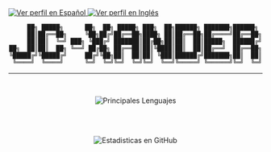 <div class="Lenguajes">
    <a href="https://github.com/JC-Xander/JC-Xander/blob/main/README.md"> <img src="https://img.shields.io/badge/Idioma-ES-40B0C2" alt="Ver perfil en Español"> </a>
    <a href="https://github.com/JC-Xander/JC-Xander/blob/main/README.en.md"> <img src="https://img.shields.io/badge/Idioma-EN-801172" alt="Ver perfil en Inglés"> </a>
</div>
<div align="center">

```
     ██╗ █████╗      ██╗  ██╗ █████╗ ███╗  ██╗██████╗ ███████╗██████╗ 
     ██║██╔══██╗     ╚██╗██╔╝██╔══██╗████╗ ██║██╔══██╗██╔════╝██╔══██╗
     ██║██║  ╚═╝ ███╗ ╚███╔╝ ███████║██╔██╗██║██║  ██║█████╗  ██████╔╝
██╗  ██║██║  ██╗ ╚══╝ ██╔██╗ ██╔══██║██║╚████║██║  ██║██╔══╝  ██╔══██╗
╚█████╔╝╚█████╔╝     ██╔╝╚██╗██║  ██║██║ ╚███║██████╔╝███████╗██║  ██║
 ╚════╝  ╚════╝      ╚═╝  ╚═╝╚═╝  ╚═╝╚═╝  ╚══╝╚═════╝ ╚══════╝╚═╝  ╚═╝
```
___

<br>

![Principales Lenguajes](https://github-readme-stats.vercel.app/api/top-langs/?username=jc-xander&langs_count=12&layout=compact&theme=omni&custom_title=Lenguajes+m%c3%a1s+usados)

<br>
<br>

![Estadisticas en GitHub](https://github-readme-stats.vercel.app/api?username=jc-xander&hide=contribs,issues&count_private=true&show_icons=true&theme=omni&custom_title=Estad%c3%adsticas+de+JC-Xander+en+GitHub)

<br>
</div>

<br>

